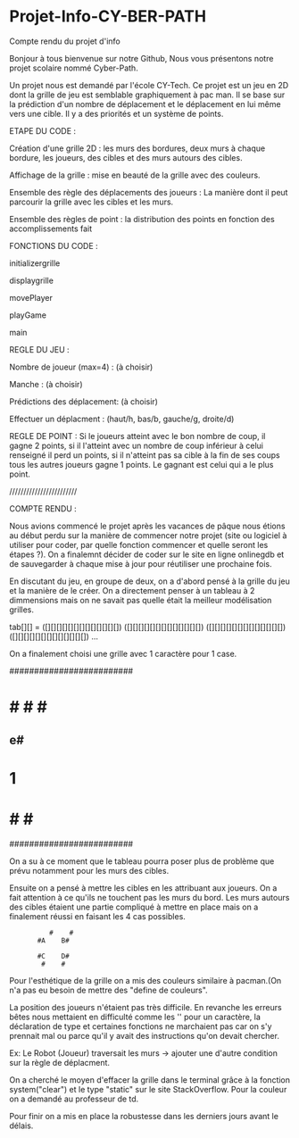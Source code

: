 # Projet-Info-CY-BER-PATH

Compte rendu du projet d'info 

Bonjour à tous bienvenue sur notre Github, Nous vous présentons notre projet scolaire nommé Cyber-Path.

Un projet nous est demandé par l'école CY-Tech. 
Ce projet est un jeu en 2D dont la grille de jeu est semblable graphiquement à pac man.
Il se base sur la prédiction d'un nombre de déplacement et le déplacement en lui même vers une cible. 
Il y a des priorités et un système de points.


ETAPE DU CODE :

Création d'une grille 2D : les murs des bordures, deux murs à chaque bordure, les joueurs, des cibles et des murs autours des cibles.  

Affichage de la grille : mise en beauté de la grille avec des couleurs.

Ensemble des règle des déplacements des joueurs : La manière dont il peut parcourir la grille avec les cibles et les murs.

Ensemble des règles de point : la distribution des points en fonction des accomplissements fait


FONCTIONS DU CODE :

initializergrille

displaygrille

movePlayer

playGame

main


REGLE DU JEU :

Nombre de joueur (max=4) : (à choisir)

Manche : (à choisir)

Prédictions des déplacement: (à choisir)

Effectuer un déplacment : (haut/h, bas/b, gauche/g, droite/d)

REGLE DE POINT : Si le joueurs atteint avec le bon nombre de coup, il gagne 2 points, si il l'atteint avec un nombre de coup inférieur à celui renseigné il perd un points, si il n'atteint pas sa cible à la fin de ses coups tous les autres joueurs gagne 1 points. Le gagnant est celui qui a le plus point.



////////////////////////


COMPTE RENDU :


Nous avions commencé le projet après les vacances de pâque nous étions au début perdu sur la manière de commencer notre projet 
(site ou logiciel à utiliser pour coder, par quelle fonction commencer et quelle seront les étapes ?).
On a finalemnt décider de coder sur le site en ligne onlinegdb et de sauvegarder à chaque mise à jour pour réutiliser une prochaine fois.

En discutant du jeu, en groupe de deux, on a d'abord pensé à la grille du jeu et la manière de le créer.
On a directement penser à un tableau à 2 dimmensions mais on ne savait pas quelle était la meilleur modélisation grilles.

tab[][]    =    ([][][][][][][][][][][][][])
		            ([][][][][][][][][][][][][])
		            ([][][][][][][][][][][][][])
		            ([][][][][][][][][][][][][])
		            ...

On a finalement choisi une grille avec 1 caractère pour 1 case.

#########################
#	    #    #		 #      #
##         e#		       ##
#			                  #
#			                  #
#			                  #
#	 1	                  #
#			                 ##
##		                  #
#			                  #
#			                  #
#			  #        #      #
#########################

On a su à ce moment que le tableau pourra poser plus de problème que prévu notamment pour les murs des cibles.


Ensuite on a pensé à mettre les cibles en les attribuant aux joueurs. On a fait attention à ce qu'ils ne touchent pas les murs du bord.
Les murs autours des cibles étaient une partie compliqué à mettre en place mais on a finalement réussi en faisant les 4 cas possibles.

		      #    #
	       #A    B#

	       #C    D#
      		#    #
Pour l'esthétique de la grille on a mis des couleurs similaire à pacman.(On n'a pas eu besoin de mettre des "define de couleurs". 

La position des joueurs n'étaient pas très difficile.
En revanche les erreurs bêtes nous mettaient en difficulté comme les '' pour un caractère, la déclaration de type et certaines fonctions ne marchaient pas car on s'y prennait mal ou
parce qu'il y avait des instructions qu'on devait chercher.

Ex: Le Robot (Joueur) traversait les murs -> ajouter une d'autre condition sur la règle de déplacment.

On a cherché le moyen d'effacer la grille dans le terminal grâce à la fonction system("clear") et le type "static" sur le site StackOverflow.
Pour la couleur on a demandé au professeur de td.

Pour finir on a mis en place la robustesse dans les derniers jours avant le délais.
